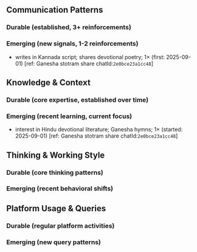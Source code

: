 ## Communication Patterns
### Durable (established, 3+ reinforcements)

### Emerging (new signals, 1-2 reinforcements)
- writes in Kannada script; shares devotional poetry; 1× (first: 2025-09-01) [ref: Ganesha stotram share chatId:`2e0bce23a1cc48`]

## Knowledge & Context
### Durable (core expertise, established over time)

### Emerging (recent learning, current focus)
- interest in Hindu devotional literature; Ganesha hymns; 1× (started: 2025-09-01) [ref: Ganesha stotram share chatId:`2e0bce23a1cc48`]

## Thinking & Working Style
### Durable (core thinking patterns)

### Emerging (recent behavioral shifts)

## Platform Usage & Queries
### Durable (regular platform activities)

### Emerging (new query patterns)
